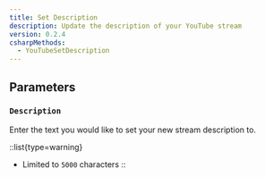 ```yaml
---
title: Set Description
description: Update the description of your YouTube stream
version: 0.2.4
csharpMethods:
  - YouTubeSetDescription
---
```

## Parameters
### `Description`
Enter the text you would like to set your new stream description to.

::list{type=warning}
- Limited to `5000` characters
::
